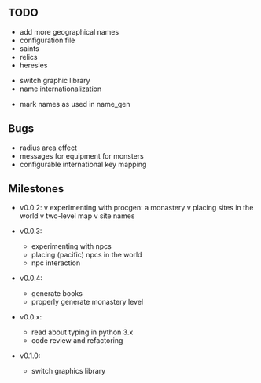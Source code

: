 ## TODO
- add more geographical names
- configuration file
- saints
- relics
- heresies
+ switch graphic library
+ name internationalization

- mark names as used in name_gen


## Bugs
+ radius area effect
+ messages for equipment for monsters
+ configurable international key mapping


## Milestones
- v0.0.2:
	v experimenting with procgen: a monastery
	v placing sites in the world
		v two-level map
		v site names

- v0.0.3:
	- experimenting with npcs
	- placing (pacific) npcs in the world
	- npc interaction


- v0.0.4:
	- generate books
	- properly generate monastery level

- v0.0.x:
	- read about typing in python 3.x
	- code review and refactoring

- v0.1.0:
	- switch graphics library

